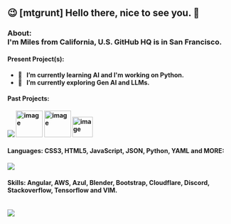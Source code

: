 ## 😉 [mtgrunt] Hello there, nice to see you. 👋

### About:<br /> <b>I'm Miles from California, U.S. GitHub HQ is in San Francisco. <br />

#### Present Project(s):
  - 🌱 &nbsp; I’m currently learning AI and I'm working on Python.
  - 🔭 &nbsp; I’m currently exploring Gen AI and LLMs.
#### Past Projects:
  <img src="https://skillicons.dev/icons?i=django" />
  <img width="60" height="60" alt="image" src="https://github.com/user-attachments/assets/f9afee9c-02dd-4deb-ba82-57211d48d070" />
  <img width="60" height="60" alt="image" src="https://github.com/user-attachments/assets/057b99a8-b402-4dd3-8a79-a1f74b99b19a" />
  <img width="46" height="46" alt="image" src="https://github.com/user-attachments/assets/25968577-5934-4501-9d63-9a468de5e66f" /> &nbsp; 
<br />

#### Languages: CSS3, HTML5, JavaScript, JSON, Python, YAML and MORE:
  <a href="https://skillicons.dev">
    <img src="https://skillicons.dev/icons?i=css,html,js,py,nodejs,npm,postgres,sass,sqlite,yarn,bootstrap," />
  </a>
  
#### Skills: Angular, AWS, Azul, Blender, Bootstrap, Cloudflare, Discord, Stackoverflow, Tensorflow and VIM.
<br />    
  <a href="https://skillicons.dev">
    <img src="https://skillicons.dev/icons?i=angular,aws,azul,blender,cloudflare,discord,stackoverflow,tensorflow,vim," />
  </a>


